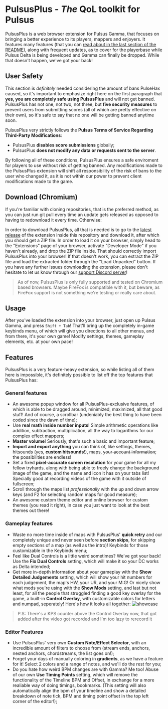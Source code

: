 # PulsusPlus - *The* QoL toolkit for Pulsus

PulsusPlus is a web browser extension for Pulsus Gamma, that focuses on bringing a better experience to its players, mappers and enjoyers. It features many features (that you can [read about in the last section of the README](https://github.com/nullieee/PulsusPlus?tab=readme-ov-file#features)), along with frequent updates, as to cover for the playerbase while Pulsus Delta is being developed and Gamma can finally be dropped. While that doesn't happen, we've got your back!

## User Safety

This section is *definitely* needed considering the amount of bans PulseHax caused, so it's important to emphasize right here on the first paragraph that **yes, you are completely safe using PulsusPlus** and will not get banned. PulsusPlus has not one, not two, not three, but **five security measures** to prevent users from submitting scores (all of which are pretty effective on their own), so it's safe to say that no one will be getting banned anytime soon.

PulsusPlus very strictly follows the **Pulsus Terms of Service Regarding Third-Party Modifications**:

- PulsusPlus **disables score submissions** globally;
- PulsusPlus **does not modify any data or requests sent to the server**.

By following all of these conditions, PulsusPlus ensures a safe enviroment for players to use without risk of getting banned. Any modifications made to the PulsusPlus extension will shift all responsibility of the risk of bans to the user who changed it, as it is not within our power to prevent client modifications made to the game.

## Download (Chromium)

If you're familiar with cloning repositories, that is the preferred method, as you can just run git pull every time an update gets released as opposed to having to redownload it every time. Otherwise:

In order to download PulsusPlus, all that is needed is to go to the [latest release](https://github.com/nullieee/PulsusPlus/releases/latest) of the extension inside this repository and download it, after which you should get a ZIP file. In order to load it on your browser, simply head to the "Extensions" page of your browser, activate "Developer Mode" if you haven't already, and drop the ZIP file inside. That should correctly import PulsusPlus into your browser! If that doesn't work, you can extract the ZIP file and load the extracted folder through the "Load Unpacked" button. If you have any further issues downloading the extension, please don't hesitate to let us know through our [support Discord server](https://discord.com/invite/rMbHNb6AgU)!

> As of now, PulsusPlus is only fully supported and tested on Chromium based browsers. Maybe FireFox is compatible with it, but beware, as FireFox support is not something we're testing or really care about.

## Usage

After you've loaded the extension into your browser, just open up Pulsus Gamma, and press `Shift + Tab`! That'll bring up the completely in-game keybinds menu, of which will give you directions to all other menus, and from there, it's your own game! Modify settings, themes, gameplay elements, etc. at your own pace!

## Features

PulsusPlus is a very feature-heavy extension, so while listing all of them here is impossible, it's definitely possible to list off the top features that PulsusPlus has:

### General features

- An awesome popup window for all PulsusPlus-exclusive features, of which is able to be dragged around, minimized, maximized, all that good stuff! And of course, a scrollbar (undeniably the best thing to have been coded since the dawn of time);
- Use **real math inside number inputs**! Simple arithmetic operations like addition, subtraction, multiplication, all the way to logarithms for our complex effect mappers;
- **Master volume**! Seriously, that's such a basic and important feature;
- **Import and export anything** you can think of, like settings, themes, hitsounds (yes, **custom hitsounds**!), maps, ~~your account information~~; the possibilities are endless!
- Set a fixed **pixel-accurate screen resolution** for your game for all my fellow tryhards. along with being able to freely change the background image of the game, and the name and icon it has on your tabs list! Specially good at recording videos of the game with it outside of fullscreen;
- Scroll through the maps list *professionally* with the up and down arrow keys (and F2 for selecting random maps for good measure);
- An awesome custom theme editor and online browser for custom themes (you read it right), in case you just want to look at the best themes out there!

### Gameplay features

- Waste no more time inside of maps with PulsusPlus' **quick retry** and our completely unique and never seen before **section skips**, for skipping empty sections of a map (as well as the intro)! Keybinds for those customizable in the Keybinds menu;
- Feel like Dual Controls is a little weird sometimes? We've got your back! Use the **Fix Dual Controls** setting, which will make it so your DC works as Delta intended;
- Get more in-depth information about your gameplay with the **Show Detailed Judgements** setting, which will show your hit numbers for each judgement, the map's HW, your UR, and your M:G! Or nicely show what mods you're using with the **Show Mods** setting, and last but not least, for all the people that struggled finding a good key overlay for the game, a built-in **Control Overlay**, with customizable colors for letters and numpad, seperately! Here's how it looks all together:
![showcase](https://github.com/user-attachments/assets/3c7ebdab-b9fd-44c6-87e0-1272c6d0a654)

> P.S: There's a KPS counter above the Control Overlay now, that got added after the video got recorded and I'm too lazy to rerecord it

### Editor Features

- Use PulsusPlus' very own **Custom Note/Effect Selector**, with an incredible amount of filters to choose from (stream ends, anchors, nested anchors, chordstreams, the list goes on!);
- Forget your days of manually coloring in **gradients**, as we have a feature for it! Select 2 colors and a range of notes, and we'll do the rest for you;
- Do you hate how weird BPM changes are with Gamma? Me too! Abuse of our own **Use Timing Points** setting, which will remove the functionality of the Timeline BPM and Offset, in exchange for a more realiable way of doing timings, bookmarks. (This setting will also automatically align the bpm of your timeline and show a detailed breakdown of note tick, BPM and timing point offset in the top left corner of the editor!);
